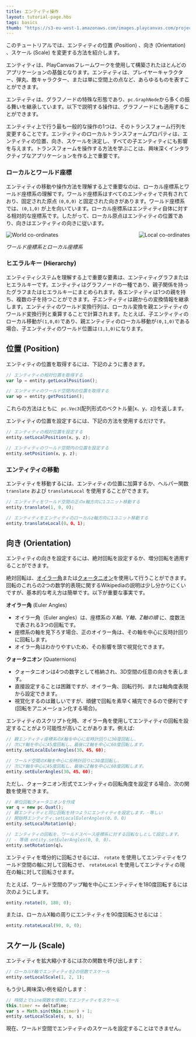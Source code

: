 ```yaml
---
title: エンティティ操作
layout: tutorial-page.hbs
tags: basics
thumb: "https://s3-eu-west-1.amazonaws.com/images.playcanvas.com/projects/12/186/KM6GIE-image-75.jpg"
---
```


このチュートリアルでは、エンティティの位置 (Position) 、向き (Orientation) 、スケール (Scale) を変更する方法を紹介します。

エンティティは、PlayCanvasフレームワークを使用して構築されたほとんどのアプリケーションの基盤となります。エンティティは、プレイヤーキャラクター、弾丸、敵キャラクター、または単に空間上の点など、あらゆるものを表すことができます。

エンティティは、グラフノードの特殊な形態であり、`pc.GraphNode`から多くの振る舞いを継承しています。以下で説明する操作は、グラフノードにも適用することができます。

エンティティ上で行う最も一般的な操作の1つは、そのトランスフォーム行列を変更することです。エンティティのローカルトランスフォームプロパティは、エンティティの位置、向き、スケールを決定し、すべての子エンティティにも影響を与えます。トランスフォームを操作する方法を学ぶことは、興味深くインタラクティブなアプリケーションを作る上で重要です。

### ローカルとワールド座標

エンティティの移動や操作方法を理解する上で重要なのは、ローカル座標系とワールド座標系の理解です。ワールド座標系はすべてのエンティティで共有されており、固定された原点 `(0,0,0)` と固定された向きがあります。ワールド座標系では、`(0,1,0)` が上を向いています。ローカル座標系はエンティティ自体に対する相対的な座標系です。したがって、ローカル原点はエンティティの位置であり、向きはエンティティの向きに従います。

<img loading="lazy" src="/images/tutorials/world.jpg" style="float:left;" alt="World co-ordinates">
<img loading="lazy" src="/images/tutorials/local.jpg" style="float:right;" alt="Local co-ordinates">
<div style="clear:both"></div>

*ワールド座標系とローカル座標系*

### ヒエラルキー (Hierarchy)

エンティティシステムを理解する上で重要な要素は、エンティティグラフまたはヒエラルキーです。エンティティはグラフノードの一種であり、親子関係を持ったグラフまたはヒエラルキーにまとめられます。各エンティティは1つの親を持ち、複数の子を持つことができます。子エンティティは親からの変換情報を継承します。エンティティのワールド変換行列は、ローカル変換を親エンティティのワールド変換行列と乗算することで計算されます。たとえば、子エンティティのローカル移動が`(1,0,0)`であり、親エンティティのローカル移動が`(0,1,0)`である場合、子エンティティのワールド位置は`(1,1,0)`になります。

## 位置 (Position)

エンティティの位置を取得するには、下記のように書きます。

```javascript
// エンティティの相対位置を取得する
var lp = entity.getLocalPosition();

// エンティティのワールド空間内の位置を取得する
var wp = entity.getPosition();
```

これらの方法はともに ` pc.Vec3`(配列形式のベクトル量[x、y、z])を返します。

エンティティの位置を設定するには、下記の方法を使用するだけです。

```javascript
// エンティティの相対位置を設定する
entity.setLocalPosition(x、y、z);

// エンティティのワールド空間内の位置を設定する
entity.setPosition(x、y、z);
```

### エンティティの移動

エンティティを移動するには、エンティティの位置に加算するか、ヘルパー関数 `translate` および `translateLocal` を使用することができます。

```javascript
// エンティティをワールド空間の正のx軸方向に1ユニット移動する
entity.translate(1, 0, 0);

// エンティティをエンティティのローカルz軸方向に1ユニット移動する
entity.translateLocal(0、0、1);
```

## 向き (Orientation)

エンティティの向きを設定するには、絶対回転を設定するか、増分回転を適用することができます。

絶対回転は、[オイラー角][1]または[クォータニオン][2]を使用して行うことができます。回転のこれらの2つの数学的表現に関するWikipediaの説明は少し分かりにくいですが、基本的な考え方は簡単です。以下が重要な事実です。

**オイラー角** (Euler Angles)

* オイラー角（Euler angles）は、座標系の *X軸、Y軸、Z軸の順* に、度数法で表される3つの回転です。
* 座標系の軸を見下ろす場合、正のオイラー角は、その軸を中心に反時計回りに回転します。
* オイラー角はわかりやすいため、その影響を頭で視覚化できます。

**クォータニオン** (Quaternions)

* クォータニオンは4つの数字として格納され、3D空間の任意の向きを表します。
* 直接設定することは困難ですが、オイラー角、回転行列、または軸角度表現から設定できます。
* 視覚化するのは難しいですが、頑健で回転を素早く補完できるので便利です(回転をアニメーション化する場合)。

エンティティのスクリプト化時、オイラー角を使用してエンティティの回転を設定することがより可能性が高いことがあります。例えば:

```javascript
// 親エンティティ座標系のX軸を中心に反時計回りに30度回転し、
// 次にY軸を中心に45度回転し、最後にZ軸を中心に60度回転します。
entity.setLocalEulerAngles(30、45、60);

// ワールド空間のX軸を中心に反時計回りに30度回転し、
// 次にY軸を中心に45度回転し、最後にZ軸を中心に60度回転します。
entity.setEulerAngles(30、45、60);
```

ただし、クォータニオン形式でエンティティの回転角度を設定する場合、次の関数を使用できます。

```javascript
// 単位回転クォータニオンを作成
var q = new pc.Quat();
// 親エンティティと同じ回転を持つようにエンティティを設定します。-等しい
// 開始時エンティティ.setLocalEulerAngles(0、0、0)
entity.setLocalRotation(q);

// エンティティの回転を、ワールドスペース座標系に対する回転なしとして設定します。
// - 等価 entity.setEulerAngles(0, 0, 0)。
entity.setRotation(q)。
```

エンティティを増分的に回転させるには、 `rotate` を使用してエンティティをワールド空間の軸に対して回転させ、 `rotateLocal` を使用してエンティティの現在の軸に対して回転させます。

たとえば、ワールド空間のアップ軸を中心にエンティティを180度回転するには次のようにします。

```javascript
entity.rotate(0, 180, 0);
```

または、ローカルX軸の周りにエンティティを90度回転させるには：

```javascript
entity.rotateLocal(90, 0, 0);
```

## スケール (Scale)

エンティティを拡大縮小するには次の関数を呼び出します：

```javascript
// ローカルY軸でエンティティを2の倍数でスケール
entity.setLocalScale(1, 2, 1);
```

もう少し興味深い例を紹介します：

```javascript
// 時間上でsine関数を使用してエンティティをスケール
this.timer += deltaTime;
var s = Math.sin(this.timer) + 1;
entity.setLocalScale(s, s, s);
```

現在、ワールド空間でエンティティのスケールを設定することはできません。

[1]: https://en.wikipedia.org/wiki/Euler_angles
[2]: https://en.wikipedia.org/wiki/Quaternion
